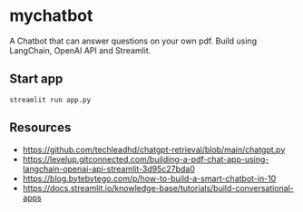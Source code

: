 # mychatbot
A Chatbot that can answer questions on your own pdf. Build using LangChain, OpenAI API and Streamlit.

## Start app
```streamlit run app.py```

## Resources
* https://github.com/techleadhd/chatgpt-retrieval/blob/main/chatgpt.py
* https://levelup.gitconnected.com/building-a-pdf-chat-app-using-langchain-openai-api-streamlit-3d95c27bda0
* https://blog.bytebytego.com/p/how-to-build-a-smart-chatbot-in-10
* https://docs.streamlit.io/knowledge-base/tutorials/build-conversational-apps
